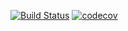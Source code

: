 [![Build Status](https://travis-ci.org/yana-chaputina/Sportmaster.svg?branch=master)](https://travis-ci.org/yana-chaputina/Sportmaster)
[![codecov](https://codecov.io/gh/yana-chaputina/Sportmaster/branch/master/graph/badge.svg)](https://codecov.io/gh/yana-chaputina/Sportmaster)